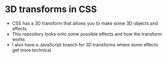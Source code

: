 # 3D transforms in CSS

- CSS has a 3D transform that allows you to make some 3D objects and effects
- This repository looks onto some possible effects and how the transform works
- I also have a JavaScript branch for 3D transforms where some effects get more technical